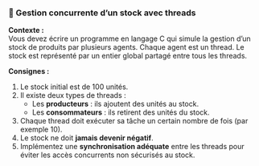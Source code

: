 ### 🧠 Gestion concurrente d’un stock avec threads

**Contexte :**  
Vous devez écrire un programme en langage C qui simule la gestion d’un stock de produits par plusieurs agents. Chaque agent est un thread. Le stock est représenté par un entier global partagé entre tous les threads.

**Consignes :**
1. Le stock initial est de 100 unités.
2. Il existe deux types de threads :
    - Les **producteurs** : ils ajoutent des unités au stock.
    - Les **consommateurs** : ils retirent des unités du stock.
3. Chaque thread doit exécuter sa tâche un certain nombre de fois (par exemple 10).
4. Le stock ne doit **jamais devenir négatif**.
5. Implémentez une **synchronisation adéquate** entre les threads pour éviter les accès concurrents non sécurisés au stock.